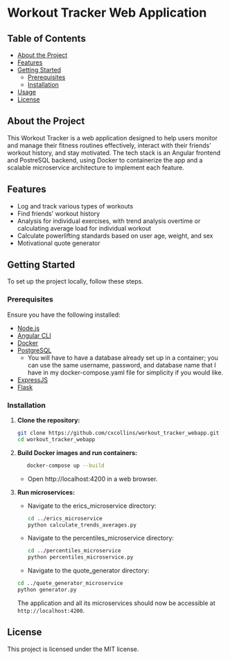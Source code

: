 
# Workout Tracker Web Application

## Table of Contents

- [About the Project](#about-the-project)
- [Features](#features)
- [Getting Started](#getting-started)
  - [Prerequisites](#prerequisites)
  - [Installation](#installation)
- [Usage](#usage)
- [License](#license)

## About the Project

This Workout Tracker is a web application designed to help users monitor and manage their fitness routines effectively, interact with their friends' workout history, and stay motivated. The tech stack is an Angular frontend and PostreSQL backend, using Docker to containerize the app and a scalable microservice architecture to implement each feature.

## Features

- Log and track various types of workouts
- Find friends' workout history
- Analysis for individual exercises, with trend analysis overtime or calculating average load for individual workout
- Calculate powerlifting standards based on user age, weight, and sex
- Motivational quote generator

## Getting Started

To set up the project locally, follow these steps.

### Prerequisites

Ensure you have the following installed:

- [Node.js](https://nodejs.org/)
- [Angular CLI](https://angular.io/cli)
- [Docker](https://www.docker.com/)
- [PostgreSQL](https://www.postgresql.org/)
  - You will have to have a database already set up in a container; you can use the same username, password, and database name that I have in my docker-compose.yaml file for simplicity if you would like.
- [ExpressJS](https://expressjs.com)
- [Flask](https://flask.palletsprojects.com)

### Installation

1. **Clone the repository:**
   ```bash
   git clone https://github.com/cxcollins/workout_tracker_webapp.git
   cd workout_tracker_webapp
   ```

2. **Build Docker images and run containers:**
   ```bash
      docker-compose up --build
   ```
   - Open http://localhost:4200 in a web browser.

3. **Run microservices:**
   - Navigate to the erics_microservice directory:
     ```bash
     cd ../erics_microservice
     python calculate_trends_averages.py
     ```
   - Navigate to the percentiles_microservice directory:
     ```bash
     cd ../percentiles_microservice
     python percentiles_microservice.py
     ```
    - Navigate to the quote_generator directory:
     ```bash
     cd ../quote_generator_microservice
     python generator.py
     ```

   The application and all its microservices should now be accessible at `http://localhost:4200`.


## License

This project is licensed under the MIT license.
